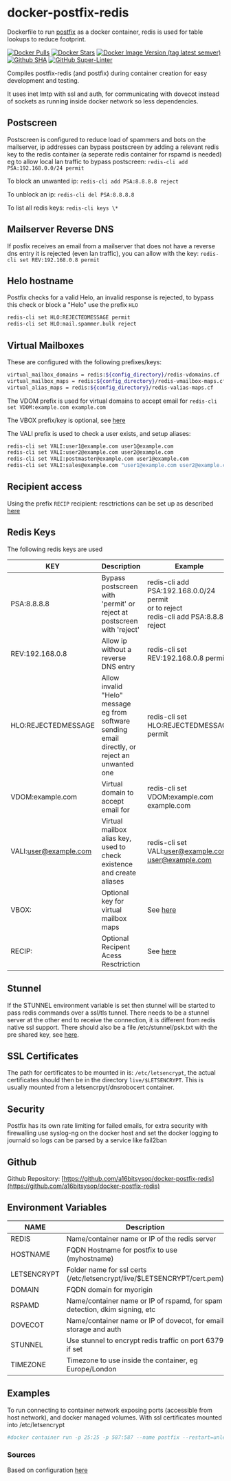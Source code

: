 # docker-postfix-redis
Dockerfile to run [postfix](https://www.postfix.org) as a docker container, redis is used for table lookups to reduce footprint.

[![Docker Pulls](https://img.shields.io/docker/pulls/a16bitsysop/postfix-redis.svg?style=plastic)](https://hub.docker.com/r/a16bitsysop/postfix-redis/)
[![Docker Stars](https://img.shields.io/docker/stars/a16bitsysop/postfix-redis.svg?style=plastic)](https://hub.docker.com/r/a16bitsysop/postfix-redis/)
[![Docker Image Version (tag latest semver)](https://img.shields.io/docker/v/a16bitsysop/postfix-redis/latest?style=plastic)](https://hub.docker.com/r/a16bitsysop/postfix-redis/)
[![Github SHA](https://img.shields.io/badge/dynamic/json?style=plastic&color=orange&label=Github%20SHA&query=object.sha&url=https%3A%2F%2Fapi.github.com%2Frepos%2Fa16bitsysop%2Fdocker-postfix-redis%2Fgit%2Frefs%2Fheads%2Fmain)](https://github.com/a16bitsysop/docker-postfix-redis)
[![GitHub Super-Linter](https://github.com/a16bitsysop/docker-postfix-redis/workflows/Super-Linter/badge.svg)](https://github.com/marketplace/actions/super-linter)

Compiles postfix-redis (and postfix) during container creation for easy development and testing.

It uses inet lmtp with ssl and auth, for communicating with dovecot instead of sockets as running inside docker network so less dependencies.

## Postscreen
Postscreen is configured to reduce load of spammers and bots on the mailserver, ip addresses can bypass postscreen by adding a relevant redis key to the redis container (a seperate redis container for rspamd is needed) eg to allow local lan traffic to bypass postscreen:
```redis-cli add PSA:192.168.0.0/24 permit```

To block an unwanted ip:
```redis-cli add PSA:8.8.8.8 reject```

To unblock an ip:
```redis-cli del PSA:8.8.8.8```

To list all redis keys:
```redis-cli keys \*```

## Mailserver Reverse DNS
If posfix receives an email from a mailserver that does not have a reverse dns entry it is rejected (even lan traffic), you can allow with the key:
```redis-cli set REV:192.168.0.8 permit```

## Helo hostname
Postfix checks for a valid Helo, an invalid response is rejected, to bypass this check or block a "Helo" use the prefix ```HLO```
```bash
redis-cli set HLO:REJECTEDMESSAGE permit
redis-cli set HLO:mail.spammer.bulk reject
```

## Virtual Mailboxes
These are configured with the following prefixes/keys:
```bash
virtual_mailbox_domains = redis:${config_directory}/redis-vdomains.cf   #VDOM
virtual_mailbox_maps = redis:${config_directory}/redis-vmailbox-maps.cf #VBOX
virtual_alias_maps = redis:${config_directory}/redis-valias-maps.cf     #VALI
```

The VDOM prefix is used for virtual domains to accept email for
```redis-cli set VDOM:example.com example.com```

The VBOX prefix/key is optional, see [here](http://www.postfix.org/postconf.5.html#virtual_mailbox_maps)

The VALI prefix is used to check a user exists, and setup aliases:
```bash
redis-cli set VALI:user1@example.com user1@example.com
redis-cli set VALI:user2@example.com user2@example.com
redis-cli set VALI:postmaster@example.com user1@example.com
redis-cli set VALI:sales@example.com "user1@example.com user2@example.com"
```

## Recipient access
Using the prefix ```RECIP``` recipient: resctrictions can be set up as described [here](http://www.postfix.org/RESTRICTION_CLASS_README.html)


## Redis Keys
The following redis keys are used

| KEY                          | Description                                                                         | Example                                                                             |
| ---------------------------- | ----------------------------------------------------------------------------------- | ----------------------------------------------------------------------------------- |
| PSA:8.8.8.8                  | Bypass postscreen with 'permit' or reject at postscreen with 'reject'                             | redis-cli add PSA:192.168.0.0/24 permit<br>or to reject<br> redis-cli add PSA:8.8.8.8 reject                                          |
| REV:192.168.0.8              | Allow ip without a reverse DNS entry                      | redis-cli set REV:192.168.0.8 permit |
| HLO:REJECTEDMESSAGE          | Allow invalid "Helo" message eg from software sending email directly, or reject an unwanted one | redis-cli set HLO:REJECTEDMESSAGE permit |
| VDOM:example.com             | Virtual domain to accept email for | redis-cli set VDOM:example.com example.com |
| VALI:user@example.com        | Virtual mailbox alias key, used to check existence and create aliases | redis-cli set VALI:user@example.com user@example.com |
| VBOX:                        | Optional key for virtual mailbox maps | See [here](http://www.postfix.org/postconf.5.html#virtual_mailbox_maps) |
| RECIP:                       | Optional Recipent Acess Resctriction | See [here](http://www.postfix.org/RESTRICTION_CLASS_README.html) |

## Stunnel
If the STUNNEL environment variable is set then stunnel will be started to pass
redis commands over a ssl/tls tunnel.  There needs to be a stunnel server at the
other end to receive the connection, it is different from redis native ssl support.
There should also be a file /etc/stunnel/psk.txt with the pre shared key, see
[here](https://www.stunnel.org/auth.html).

## SSL Certificates
The path for certificates to be mounted in is: ```/etc/letsencrypt```, the actual certificates should then be in the directory ```live/$LETSENCRYPT```.  This is usually mounted from a letsencrpyt/dnsrobocert container.

## Security
Postfix has its own rate limiting for failed emails, for extra security with firewalling use syslog-ng on the docker host and set the docker logging to journald so logs can be parsed by a service like fail2ban

## Github
Github Repository: [https://github.com/a16bitsysop/docker-postfix-redis](https://github.com/a16bitsysop/docker-postfix-redis)

## Environment Variables

| NAME        | Description                                                                | Default               |
| ----------- | -------------------------------------------------------------------------- | --------------------- |
| REDIS       | Name/container name or IP of the redis server                              | none                  |
| HOSTNAME    | FQDN Hostname for postfix to use (myhostname)                              | none                  |
| LETSENCRYPT | Folder name for ssl certs (/etc/letsencrypt/live/$LETSENCRYPT/cert.pem)    | none                  |
| DOMAIN      | FQDN domain for myorigin                                                   | $myhostname           |
| RSPAMD      | Name/container name or IP of rspamd, for spam detection, dkim signing, etc | none                  |
| DOVECOT     | Name/container name or IP of dovecot, for email storage and auth           | none                  |
| STUNNEL     | Use stunnel to encrypt redis traffic on port 6379 if set                   | unset                 |
| TIMEZONE    | Timezone to use inside the container, eg Europe/London                     | unset                 |

## Examples
To run connecting to container network exposing ports (accessible from host network), and docker managed volumes.  With ssl certificates mounted into /etc/letsencrypt
```bash
#docker container run -p 25:25 -p 587:587 --name postfix --restart=unless-stopped --mount source=postfix-var,target=/var/lib/postfix --mount source=ssl-certs,target=/etc/letsencrypt -d a16bitsysop/postfix-redis
```

### Sources
Based on configuration [here](https://thomas-leister.de/en/mailserver-debian-stretch/)

